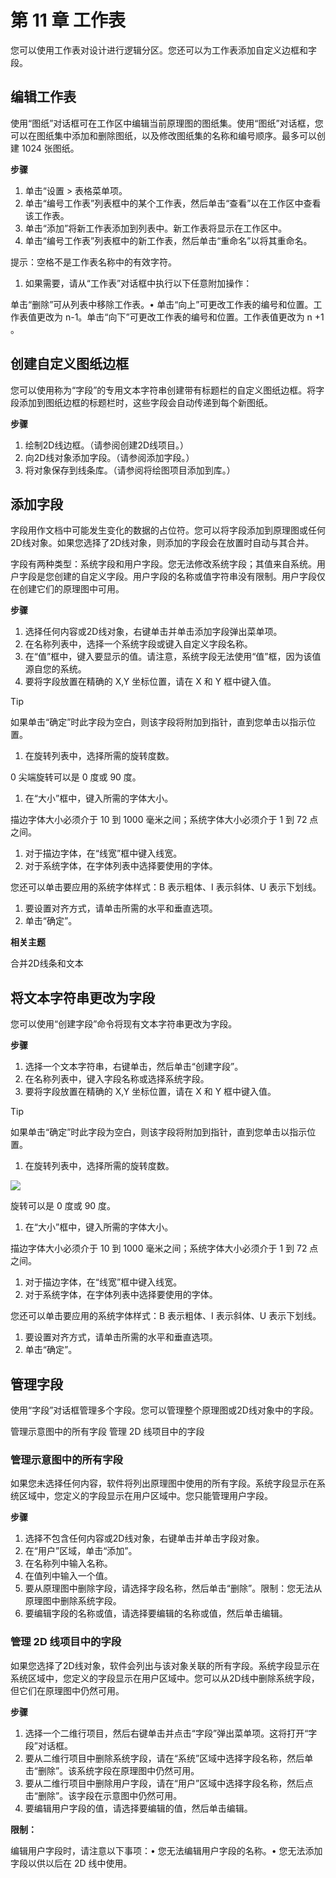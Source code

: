 # 第 11 章 工作表

您可以使用工作表对设计进行逻辑分区。您还可以为工作表添加自定义边框和字段。

## 编辑工作表

使用“图纸”对话框可在工作区中编辑当前原理图的图纸集。使用“图纸”对话框，您可以在图纸集中添加和删除图纸，以及修改图纸集的名称和编号顺序。最多可以创建 1024 张图纸。

**步骤**

1. 单击“设置 \> 表格菜单项。
2. 单击“编号工作表”列表框中的某个工作表，然后单击“查看”以在工作区中查看该工作表。
3. 单击“添加”将新工作表添加到列表中。新工作表将显示在工作区中。
4. 单击“编号工作表”列表框中的新工作表，然后单击“重命名”以将其重命名。

提示：空格不是工作表名称中的有效字符。

1. 如果需要，请从“工作表”对话框中执行以下任意附加操作：

单击“删除”可从列表中移除工作表。• 单击“向上”可更改工作表的编号和位置。工作表值更改为 n-1。单击“向下”可更改工作表的编号和位置。工作表值更改为 n $+1$ 。

## 创建自定义图纸边框

您可以使用称为“字段”的专用文本字符串创建带有标题栏的自定义图纸边框。将字段添加到图纸边框的标题栏时，这些字段会自动传递到每个新图纸。

**步骤**

1. 绘制2D线边框。（请参阅创建2D线项目。）
2. 向2D线对象添加字段。（请参阅添加字段。）
3. 将对象保存到线条库。（请参阅将绘图项目添加到库。）

## 添加字段

字段用作文档中可能发生变化的数据的占位符。您可以将字段添加到原理图或任何2D线对象。如果您选择了2D线对象，则添加的字段会在放置时自动与其合并。

字段有两种类型：系统字段和用户字段。您无法修改系统字段；其值来自系统。用户字段是您创建的自定义字段。用户字段的名称或值字符串没有限制。用户字段仅在创建它们的原理图中可用。

**步骤**

1. 选择任何内容或2D线对象，右键单击并单击添加字段弹出菜单项。
2. 在名称列表中，选择一个系统字段或键入自定义字段名称。
3. 在“值”框中，键入要显示的值。请注意，系统字段无法使用“值”框，因为该值源自您的系统。
4. 要将字段放置在精确的 X,Y 坐标位置，请在 X 和 Y 框中键入值。

> [!TIP]
如果单击“确定”时此字段为空白，则该字段将附加到指针，直到您单击以指示位置。

1. 在旋转列表中，选择所需的旋转度数。

0 尖端旋转可以是 0 度或 90 度。

1. 在“大小”框中，键入所需的字体大小。

描边字体大小必须介于 10 到 1000 毫米之间；系统字体大小必须介于 1 到 72 点之间。

1. 对于描边字体，在“线宽”框中键入线宽。
2. 对于系统字体，在字体列表中选择要使用的字体。

您还可以单击要应用的系统字体样式：B 表示粗体、I 表示斜体、U 表示下划线。

1. 要设置对齐方式，请单击所需的水平和垂直选项。
2. 单击“确定”。

**相关主题**

合并2D线条和文本

## 将文本字符串更改为字段

您可以使用“创建字段”命令将现有文本字符串更改为字段。

**步骤**

1. 选择一个文本字符串，右键单击，然后单击“创建字段”。
2. 在名称列表中，键入字段名称或选择系统字段。
3. 要将字段放置在精确的 X,Y 坐标位置，请在 X 和 Y 框中键入值。

> [!TIP]
如果单击“确定”时此字段为空白，则该字段将附加到指针，直到您单击以指示位置。

1. 在旋转列表中，选择所需的旋转度数。

![](/images/8c6f86758be207d59d5d25a3c3e4b059cb322ca8ad8eb47ad30421c48fac9b54.jpg)

旋转可以是 0 度或 90 度。

1. 在“大小”框中，键入所需的字体大小。

描边字体大小必须介于 10 到 1000 毫米之间；系统字体大小必须介于 1 到 72 点之间。

1. 对于描边字体，在“线宽”框中键入线宽。
2. 对于系统字体，在字体列表中选择要使用的字体。

您还可以单击要应用的系统字体样式：B 表示粗体、I 表示斜体、U 表示下划线。

1. 要设置对齐方式，请单击所需的水平和垂直选项。
2. 单击“确定”。

## 管理字段

使用“字段”对话框管理多个字段。您可以管理整个原理图或2D线对象中的字段。

管理示意图中的所有字段 管理 2D 线项目中的字段

### 管理示意图中的所有字段

如果您未选择任何内容，软件将列出原理图中使用的所有字段。系统字段显示在系统区域中，您定义的字段显示在用户区域中。您只能管理用户字段。

**步骤**

1. 选择不包含任何内容或2D线对象，右键单击并单击字段对象。
2. 在“用户”区域，单击“添加”。
3. 在名称列中输入名称。
4. 在值列中输入一个值。
5. 要从原理图中删除字段，请选择字段名称，然后单击“删除”。限制：您无法从原理图中删除系统字段。
6. 要编辑字段的名称或值，请选择要编辑的名称或值，然后单击编辑。

### 管理 2D 线项目中的字段

如果您选择了2D线对象，软件会列出与该对象关联的所有字段。系统字段显示在系统区域中，您定义的字段显示在用户区域中。您可以从2D线中删除系统字段，但它们在原理图中仍然可用。

**步骤**

1. 选择一个二维行项目，然后右键单击并点击“字段”弹出菜单项。这将打开“字段”对话框。
2. 要从二维行项目中删除系统字段，请在“系统”区域中选择字段名称，然后单击“删除”。该系统字段在原理图中仍然可用。
3. 要从二维行项目中删除用户字段，请在“用户”区域中选择字段名称，然后点击“删除”。该字段在示意图中仍然可用。
4. 要编辑用户字段的值，请选择要编辑的值，然后单击编辑。

**限制：**

编辑用户字段时，请注意以下事项：• 您无法编辑用户字段的名称。• 您无法添加字段以供以后在 2D 线中使用。

